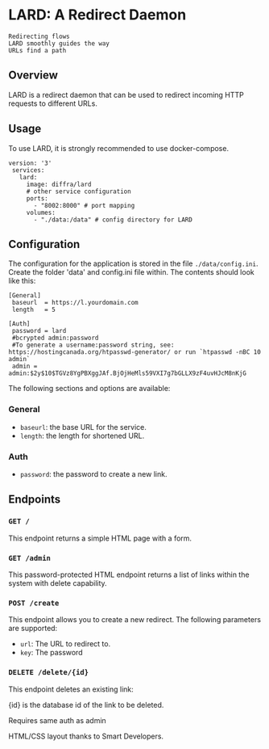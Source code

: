 # LARD: A Redirect Daemon


```
Redirecting flows
LARD smoothly guides the way
URLs find a path
```

## Overview

LARD is a redirect daemon that can be used to redirect incoming HTTP requests to different URLs.

## Usage

To use LARD, it is strongly recommended to use docker-compose.

```
version: '3'
 services:
   lard:
     image: diffra/lard
     # other service configuration
     ports:
       - "8002:8000" # port mapping
     volumes:
       - "./data:/data" # config directory for LARD
```

## Configuration

The configuration for the application is stored in the file `./data/config.ini`. Create the folder 'data' and config.ini file within. The contents should look like this:

```
[General]
 baseurl  = https://l.yourdomain.com
 length   = 5

[Auth]
 password = lard
 #bcrypted admin:password
 #To generate a username:password string, see: https://hostingcanada.org/htpasswd-generator/ or run `htpasswd -nBC 10 admin`
 admin = admin:$2y$10$TGVz8YgPBXggJAf.BjOjHeMls59VXI7g7bGLLX9zF4uvHJcM8nKjG

```


The following sections and options are available:

### General
- `baseurl`: the base URL for the service.
- `length`: the length for shortened URL.

### Auth
- `password`: the password to create a new link. 

## Endpoints

### `GET /`

This endpoint returns a simple HTML page with a form.

### `GET /admin`

This password-protected HTML endpoint returns a list of links within the system with delete capability.

### `POST /create`

This endpoint allows you to create a new redirect. The following parameters are supported:

- `url`: The URL to redirect to.
- `key`: The password

### `DELETE /delete/{id}`

This endpoint deletes an existing link:

{id} is the database id of the link to be deleted.

Requires same auth as admin


HTML/CSS layout thanks to Smart Developers.
